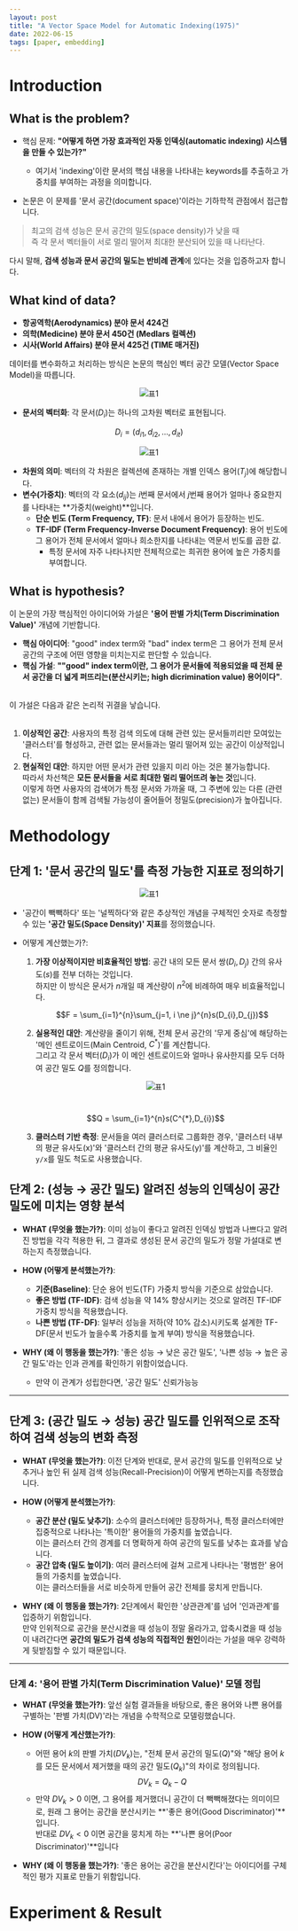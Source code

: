 ```yaml
---
layout: post
title: "A Vector Space Model for Automatic Indexing(1975)"
date: 2022-06-15
tags: [paper, embedding]
---
```


# Introduction

## What is the problem?

- 핵심 문제: **"어떻게 하면 가장 효과적인 자동 인덱싱(automatic indexing) 시스템을 만들 수 있는가?"** 
    - 여기서 'indexing'이란 문서의 핵심 내용을 나타내는 keywords를 추출하고 가중치를 부여하는 과정을 의미합니다.

- 논문은 이 문제를 '문서 공간(document space)'이라는 기하학적 관점에서 접근합니다.

> 최고의 검색 성능은 문서 공간의 밀도(space density)가 낮을 때<br>
> 즉 각 문서 벡터들이 서로 멀리 떨어져 최대한 분산되어 있을 때 나타난다.

다시 말해, **검색 성능과 문서 공간의 밀도는 반비례 관계**에 있다는 것을 입증하고자 합니다.

## What kind of data?

* **항공역학(Aerodynamics) 분야 문서 424건**
* **의학(Medicine) 분야 문서 450건 (Medlars 컬렉션)**
* **시사(World Affairs) 분야 문서 425건 (TIME 매거진)**

데이터를 변수화하고 처리하는 방식은 논문의 핵심인 벡터 공간 모델(Vector Space Model)을 따릅니다.

<p align="center">
  <img alt="표1" src="https://i.imgur.com/bwE0GiF.png" referrerpolicy="no-referrer" loading="lazy" />
</p>

* **문서의 벡터화**: 각 문서($D_{i}$)는 하나의 고차원 벡터로 표현됩니다.

$$
D_{i} = (d_{i1}, d_{i2}, ..., d_{it})
$$

<p align="center">
  <img alt="표1" src="https://i.imgur.com/xfMQVzi.png" referrerpolicy="no-referrer" loading="lazy" />
</p>

* **차원의 의미**: 벡터의 각 차원은 컬렉션에 존재하는 개별 인덱스 용어($T_{j}$)에 해당합니다.
* **변수(가중치)**: 벡터의 각 요소($d_{ij}$)는 $i$번째 문서에서 $j$번째 용어가 얼마나 중요한지를 나타내는 **가중치(weight)**입니다.
    * **단순 빈도 (Term Frequency, TF)**: 문서 내에서 용어가 등장하는 빈도.
    * **TF-IDF (Term Frequency-Inverse Document Frequency)**: 용어 빈도에 그 용어가 전체 문서에서 얼마나 희소한지를 나타내는 역문서 빈도를 곱한 값.<br>
        * 특정 문서에 자주 나타나지만 전체적으로는 희귀한 용어에 높은 가중치를 부여합니다.

## What is hypothesis?

이 논문의 가장 핵심적인 아이디어와 가설은 **'용어 판별 가치(Term Discrimination Value)'** 개념에 기반합니다.

* **핵심 아이디어**: "good" index term와 "bad" index term은 그 용어가 전체 문서 공간의 구조에 어떤 영향을 미치는지로 판단할 수 있습니다.
* **핵심 가설**: **""good" index term이란, 그 용어가 문서들에 적용되었을 때 전체 문서 공간을 더 넓게 퍼뜨리는(분산시키는; high dicrimination value) 용어이다"**.

<br>
이 가설은 다음과 같은 논리적 귀결을 낳습니다.<br>
<br>

1.  **이상적인 공간**: 사용자의 특정 검색 의도에 대해 관련 있는 문서들끼리만 모여있는 '클러스터'를 형성하고, 관련 없는 문서들과는 멀리 떨어져 있는 공간이 이상적입니다.
2.  **현실적인 대안**: 하지만 어떤 문서가 관련 있을지 미리 아는 것은 불가능합니다. <br>
따라서 차선책은 **모든 문서들을 서로 최대한 멀리 떨어뜨려 놓는 것**입니다. <br>
이렇게 하면 사용자의 검색어가 특정 문서와 가까울 때, 그 주변에 있는 다른 (관련 없는) 문서들이 함께 검색될 가능성이 줄어들어 정밀도(precision)가 높아집니다.

# Methodology
## 단계 1: '문서 공간의 밀도'를 측정 가능한 지표로 정의하기


<p align="center">
  <img alt="표1" src="https://i.imgur.com/dts3edJ.png" referrerpolicy="no-referrer" loading="lazy" />
</p>

* '공간이 빽빽하다' 또는 '널찍하다'와 같은 추상적인 개념을 구체적인 숫자로 측정할 수 있는 **'공간 밀도(Space Density)' 지표**를 정의했습니다.

* 어떻게 계산했는가?:
    1.  **가장 이상적이지만 비효율적인 방법**: 공간 내의 모든 문서 쌍($D_i, D_j$) 간의 유사도($s$)를 전부 더하는 것입니다.<br>
    하지만 이 방식은 문서가 $n$개일 때 계산량이 $n^2$에 비례하여 매우 비효율적입니다.

        $$F = \sum_{i=1}^{n}\sum_{j=1, i \ne j}^{n}s(D_{i},D_{j})$$

    2.  **실용적인 대안**: 계산량을 줄이기 위해, 전체 문서 공간의 '무게 중심'에 해당하는 '메인 센트로이드(Main Centroid, $C^*$)'를 계산합니다. <br>
    그리고 각 문서 벡터($D_i$)가 이 메인 센트로이드와 얼마나 유사한지를 모두 더하여 공간 밀도 $Q$를 정의합니다.<br>

    <p align="center">
    <img alt="표1" src="https://i.imgur.com/TxfKSSd.png" referrerpolicy="no-referrer" loading="lazy" />
    </p>


    <br>$$Q = \sum_{i=1}^{n}s(C^{*},D_{i})$$

    3.  **클러스터 기반 측정**: 문서들을 여러 클러스터로 그룹화한 경우, '클러스터 내부의 평균 유사도(x)'와 '클러스터 간의 평균 유사도(y)'를 계산하고, 그 비율인 `y/x`를 밀도 척도로 사용했습니다.

## **단계 2: (성능 → 공간 밀도) 알려진 성능의 인덱싱이 공간 밀도에 미치는 영향 분석**

* **WHAT (무엇을 했는가?)**: 이미 성능이 좋다고 알려진 인덱싱 방법과 나쁘다고 알려진 방법을 각각 적용한 뒤, 그 결과로 생성된 문서 공간의 밀도가 정말 가설대로 변하는지 측정했습니다.

* **HOW (어떻게 분석했는가?)**:
    * **기준(Baseline)**: 단순 용어 빈도(TF) 가중치 방식을 기준으로 삼았습니다.
    * **좋은 방법 (TF-IDF)**: 검색 성능을 약 14% 향상시키는 것으로 알려진 TF-IDF 가중치 방식을 적용했습니다.
    * **나쁜 방법 (TF-DF)**: 일부러 성능을 저하(약 10% 감소)시키도록 설계한 TF-DF(문서 빈도가 높을수록 가중치를 높게 부여) 방식을 적용했습니다.

* **WHY (왜 이 행동을 했는가?)**: '좋은 성능 → 낮은 공간 밀도', '나쁜 성능 → 높은 공간 밀도'라는 인과 관계를 확인하기 위함이었습니다.
    * 만약 이 관계가 성립한다면, '공간 밀도' 신뢰가능능

---

## **단계 3: (공간 밀도 → 성능) 공간 밀도를 인위적으로 조작하여 검색 성능의 변화 측정**

* **WHAT (무엇을 했는가?)**: 이전 단계와 반대로, 문서 공간의 밀도를 인위적으로 낮추거나 높인 뒤 실제 검색 성능(Recall-Precision)이 어떻게 변하는지를 측정했습니다.

* **HOW (어떻게 분석했는가?)**:
    * **공간 분산 (밀도 낮추기)**: 소수의 클러스터에만 등장하거나, 특정 클러스터에만 집중적으로 나타나는 '특이한' 용어들의 가중치를 높였습니다.<br>
    이는 클러스터 간의 경계를 더 명확하게 하여 공간의 밀도를 낮추는 효과를 낳습니다.
    * **공간 압축 (밀도 높이기)**: 여러 클러스터에 걸쳐 고르게 나타나는 '평범한' 용어들의 가중치를 높였습니다.<br>
    이는 클러스터들을 서로 비슷하게 만들어 공간 전체를 뭉치게 만듭니다.

* **WHY (왜 이 행동을 했는가?)**: 2단계에서 확인한 '상관관계'를 넘어 '인과관계'를 입증하기 위함입니다.<br>
만약 인위적으로 공간을 분산시켰을 때 성능이 정말 올라가고, 압축시켰을 때 성능이 내려간다면 **공간의 밀도가 검색 성능의 직접적인 원인**이라는 가설을 매우 강력하게 뒷받침할 수 있기 때문입니다.

---

### **단계 4: '용어 판별 가치(Term Discrimination Value)' 모델 정립**

* **WHAT (무엇을 했는가?)**: 앞선 실험 결과들을 바탕으로, 좋은 용어와 나쁜 용어를 구별하는 '판별 가치(DV)'라는 개념을 수학적으로 모델링했습니다.

* **HOW (어떻게 계산했는가?)**:
    * 어떤 용어 $k$의 판별 가치($DV_k$)는, "전체 문서 공간의 밀도($Q$)"와 "해당 용어 $k$를 모든 문서에서 제거했을 때의 공간 밀도($Q_k$)"의 차이로 정의됩니다.
        $$DV_k = Q_k - Q$$
    * 만약 $DV_k > 0$ 이면, 그 용어를 제거했더니 공간이 더 빽빽해졌다는 의미이므로, 원래 그 용어는 공간을 분산시키는 **'좋은 용어(Good Discriminator)'**입니다.<br>
    반대로 $DV_k < 0$ 이면 공간을 뭉치게 하는 **'나쁜 용어(Poor Discriminator)'**입니다
    

* **WHY (왜 이 행동을 했는가?)**: '좋은 용어는 공간을 분산시킨다'는 아이디어를 구체적인 평가 지표로 만들기 위함입니다. 

# Experiment & Result
